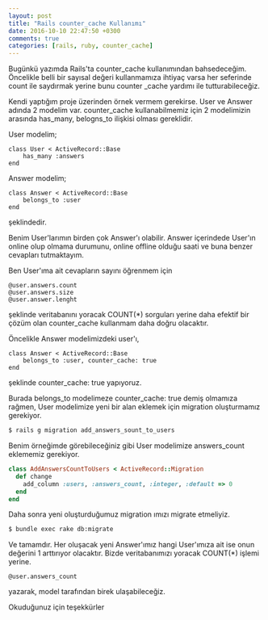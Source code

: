 ```yaml
---
layout: post
title: "Rails counter_cache Kullanımı"
date: 2016-10-10 22:47:50 +0300
comments: true
categories: [rails, ruby, counter_cache]
---
```


Bugünkü yazımda Rails'ta counter_cache kullanımından bahsedeceğim. Öncelikle belli bir sayısal değeri kullanmamıza ihtiyaç varsa her seferinde count ile saydırmak yerine bunu counter _cache yardımı ile tutturabileceğiz. 

Kendi yaptığım proje üzerinden örnek vermem gerekirse. User ve Answer adında 2 modelim var. counter_cache kullanabilmemiz için 2 modelimizin arasında has_many, belogns_to ilişkisi olması gereklidir.

User modelim;

    class User < ActiveRecord::Base
        has_many :answers
    end

Answer modelim;

    class Answer < ActiveRecord::Base
        belongs_to :user
    end

şeklindedir.

Benim User'larımın birden çok Answer'ı olabilir. Answer içerindede User'ın online olup olmama durumunu, online offline olduğu saati ve buna benzer cevapları tutmaktayım.

Ben User'ıma ait cevapların sayını öğrenmem için 
    
    @user.answers.count
    @user.answers.size
    @user.answer.lenght 
şeklinde veritabanını yoracak COUNT(*) sorguları yerine daha efektif bir çözüm olan counter_cache kullanmam daha doğru olacaktır.

Öncelikle Answer modelimizdeki user'ı,

    class Answer < ActiveRecord::Base
        belongs_to :user, counter_cache: true
    end
şeklinde counter_cache: true yapıyoruz.

Burada belongs_to modelimeze counter_cache: true demiş olmamıza rağmen, User modelimize yeni bir alan eklemek için migration oluşturmamız gerekiyor.
 
```bash
$ rails g migration add_answers_sount_to_users    
```

Benim örneğimde görebileceğiniz gibi User modelimize answers_count eklememiz gerekiyor.

```ruby
class AddAnswersCountToUsers < ActiveRecord::Migration
  def change
    add_column :users, :answers_count, :integer, :default => 0
  end
end
```
Daha sonra yeni oluşturduğumuz migration ımızı migrate etmeliyiz.
```bash
$ bundle exec rake db:migrate   
```

Ve tamamdır. Her oluşacak yeni Answer'ımız hangi User'ımıza ait ise onun değerini 1 arttırıyor olacaktır. Bizde veritabanımızı yoracak COUNT(*) işlemi yerine. 

    @user.answers_count
    
yazarak, model tarafından birek ulaşabileceğiz.

Okuduğunuz için teşekkürler